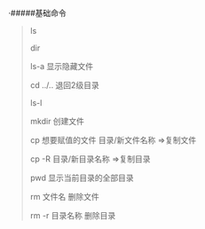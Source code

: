·#####基础命令

> ls 
>
> dir 
>
> ls-a 显示隐藏文件
>
> cd ../.. 退回2级目录
>
>  ls-l
>
> mkdir 创建文件
>
> cp 想要赋值的文件 目录/新文件名称  =>复制文件
>
> cp -R 目录/新目录名称 =>复制目录
>
> pwd 显示当前目录的全部目录
>
> rm 文件名 删除文件
>
> rm -r 目录名称 删除目录

# 